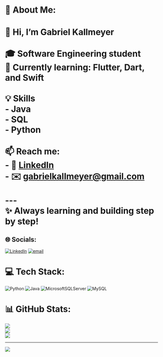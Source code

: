 # 💫 About Me:
# 👋 Hi, I’m Gabriel Kallmeyer<br><br>🎓 Software Engineering student  <br>🌱 Currently learning: Flutter, Dart, and Swift<br><br>💡 Skills  <br>- Java<br>- SQL<br>- Python<br><br>📫 Reach me:  <br>- 💼 [LinkedIn](https://www.linkedin.com/in/gabriel-kallmeyer-744500309/)  <br>- ✉️ [gabrielkallmeyer@gmail.com](mailto:gabrielkallmeyer@gmail.com)<br><br>---<br>✨ Always learning and building step by step!<br>


## 🌐 Socials:
[![LinkedIn](https://img.shields.io/badge/LinkedIn-%230077B5.svg?logo=linkedin&logoColor=white)]([[https://linkedin.com/in/GabrielKallmeyer]](https://www.linkedin.com/in/gabriel-kallmeyer-744500309/)) [![email](https://img.shields.io/badge/Email-D14836?logo=gmail&logoColor=white)](mailto:gabrielkallmeyer@gmail.com) 

# 💻 Tech Stack:
![Python](https://img.shields.io/badge/python-3670A0?style=for-the-badge&logo=python&logoColor=ffdd54) ![Java](https://img.shields.io/badge/java-%23ED8B00.svg?style=for-the-badge&logo=openjdk&logoColor=white) ![MicrosoftSQLServer](https://img.shields.io/badge/Microsoft%20SQL%20Server-CC2927?style=for-the-badge&logo=microsoft%20sql%20server&logoColor=white) ![MySQL](https://img.shields.io/badge/mysql-4479A1.svg?style=for-the-badge&logo=mysql&logoColor=white)
# 📊 GitHub Stats:
![](https://github-readme-stats.vercel.app/api?username=GabrielKall&theme=neon&hide_border=false&include_all_commits=false&count_private=false)<br/>
![](https://nirzak-streak-stats.vercel.app/?user=GabrielKall&theme=neon&hide_border=false)<br/>
![](https://github-readme-stats.vercel.app/api/top-langs/?username=GabrielKall&theme=neon&hide_border=false&include_all_commits=false&count_private=false&layout=compact)

---
[![](https://visitcount.itsvg.in/api?id=GabrielKall&icon=0&color=0)](https://visitcount.itsvg.in)

<!-- Proudly created with GPRM ( https://gprm.itsvg.in ) -->
